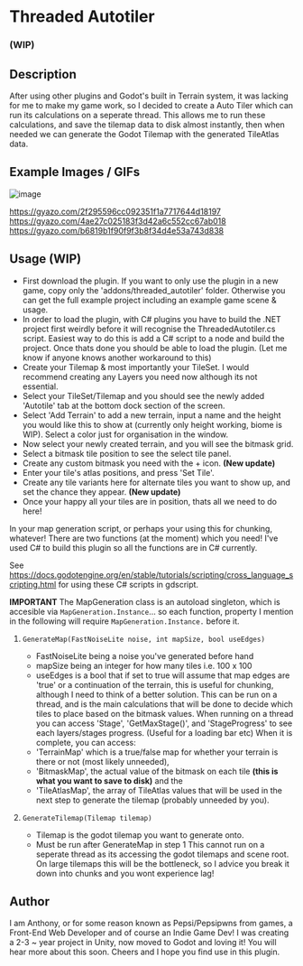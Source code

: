 # Threaded Autotiler
### (WIP)
## Description

After using other plugins and Godot's built in Terrain system, it was lacking for me to make my game work, so I decided to create a Auto Tiler which can run its calculations on a seperate thread.
This allows me to run these calculations, and save the tilemap data to disk almost instantly, then when needed we can generate the Godot Tilemap with the generated TileAtlas data.

## Example Images / GIFs
![image](https://github.com/pepsipwns/AutoTilerAtlas/assets/7117827/9b507e7b-36a2-4412-bdf2-6536781b8324)

https://gyazo.com/2f295596cc092351f1a7717644d18197
https://gyazo.com/4ae27c025183f3d42a6c552cc67ab018
https://gyazo.com/b6819b1f90f9f3b8f34d4e53a743d838

## Usage (WIP)

- First download the plugin. If you want to only use the plugin in a new game, copy only the 'addons/threaded_autotiler' folder. Otherwise you can get the full example project including an example game scene & usage.
- In order to load the plugin, with C# plugins you have to build the .NET project first weirdly before it will recognise the ThreadedAutotiler.cs script. Easiest way to do this is add a C# script to a node and build the project. Once thats done you should be able to load the plugin. (Let me know if anyone knows another workaround to this)
- Create your Tilemap & most importantly your TileSet. I would recommend creating any Layers you need now although its not essential.
- Select your TileSet/Tilemap and you should see the newly added 'Autotile' tab at the bottom dock section of the screen.
- Select 'Add Terrain' to add a new terrain, input a name and the height you would like this to show at (currently only height working, biome is WIP). Select a color just for organisation in the window.
- Now select your newly created terrain, and you will see the bitmask grid.
- Select a bitmask tile position to see the select tile panel.
- Create any custom bitmask you need with the + icon. **(New update)**
- Enter your tile's atlas positions, and press 'Set Tile'.
- Create any tile variants here for alternate tiles you want to show up, and set the chance they appear. **(New update)**
- Once your happy all  your tiles are in position, thats all we need to do here!

In your map generation script, or perhaps your using this for chunking, whatever! There are two functions (at the moment) which you need! I've used C# to build this plugin so all the functions are in C# currently.

See https://docs.godotengine.org/en/stable/tutorials/scripting/cross_language_scripting.html for using these C# scripts in gdscript.

**IMPORTANT** The MapGeneration class is an autoload singleton, which is accesible via `MapGeneration.Instance`... so each function, property I mention in the following will require `MapGeneration.Instance.` before it.

1. `GenerateMap(FastNoiseLite noise, int mapSize, bool useEdges)`
     - FastNoiseLite being a noise you've generated before hand
     - mapSize being an integer for how many tiles i.e. 100 x 100
     - useEdges is a bool that if set to true will assume that map edges are 'true' or a continuation of the terrain, this is useful for chunking, although I need to think of a better solution.
    This can be run on a thread, and is the main calculations that will be done to decide which tiles to place based on the bitmask values.
    When running on a thread you can access 'Stage', 'GetMaxStage()', and 'StageProgress' to see each layers/stages progress. (Useful for a loading bar etc)
    When it is complete, you can access:
      - 'TerrainMap' which is a true/false map for whether your terrain is there or not (most likely unneeded),
      - 'BitmaskMap', the actual value of the bitmask on each tile **(this is what you want to save to disk)** and the
      - 'TileAtlasMap', the array of TileAtlas values that will be used in the next step to generate the tilemap (probably unneeded by you).
  
2. `GenerateTilemap(Tilemap tilemap)`

    - Tilemap is the godot tilemap you want to generate onto.
    - Must be run after GenerateMap in step 1
   This cannot run on a seperate thread as its accessing the godot tilemaps and scene root.
     On large tilemaps this will be the bottleneck, so I advice you break it down into chunks and you wont experience lag!

## Author

I am Anthony, or for some reason known as Pepsi/Pepsipwns from games, a Front-End Web Developer and of course an Indie Game Dev!
I was creating a 2-3 ~ year project in Unity, now moved to Godot and loving it! You will hear more about this soon.
Cheers and I hope you find use in this plugin.
     
    
